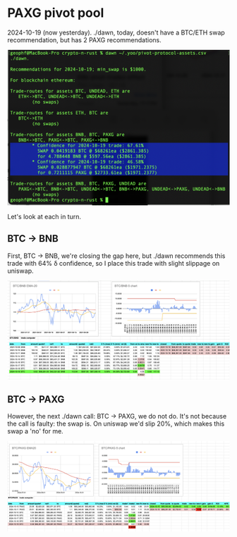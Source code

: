 # PAXG pivot pool

2024-10-19 (now yesterday). ./dawn, today, doesn't have a BTC/ETH swap recommendation, but has 2 PAXG recommendations. 

![./dawn PAXG recommendations](imgs/01-dawn-paxg-recs.png)

Let's look at each in turn.

## BTC -> BNB

First, BTC -> BNB, we're closing the gap here, but ./dawn recommends this trade with 64% δ confidence, so I place this trade with slight slippage on uniswap.

![BTC/BNB chart](imgs/02-btc-bnb.png)

## BTC -> PAXG

However, the next ./dawn call: BTC -> PAXG, we do not do. It's not because the call is faulty: the swap is. On uniswap we'd slip 20%, which makes this swap a 'no' for me.

![BTC/PAXG chart](imgs/03-btc-paxg.png)
